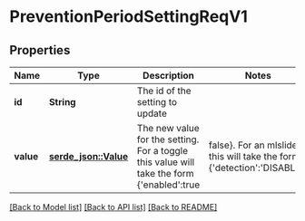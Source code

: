 # PreventionPeriodSettingReqV1

## Properties

Name | Type | Description | Notes
------------ | ------------- | ------------- | -------------
**id** | **String** | The id of the setting to update | 
**value** | [**serde_json::Value**](.md) | The new value for the setting. For a toggle this value will take the form {'enabled':true|false}. For an mlslider this will take the form {'detection':'DISABLED|CAUTIOUS|MODERATE|AGGRESSIVE|EXTRA_AGGRESSIVE','prevention':'DISABLED|CAUTIOUS|MODERATE|AGGRESSIVE|EXTRA_AGGRESSIVE'} | 

[[Back to Model list]](../README.md#documentation-for-models) [[Back to API list]](../README.md#documentation-for-api-endpoints) [[Back to README]](../README.md)


